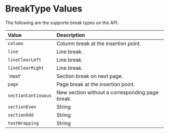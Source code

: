 # BreakType Values 
The following are the supporte break types on the API.

| Value         | Description     |
|:-----------------|:--------|
|`column`| Column break at the insertion point. |
|`line`| Line break. |
|`lineClearLeft`|  Line break. |
|`lineClearRight`|Line break. |
|`next'| Section break on next page. |
|`page`| Page break at the insertion point.|
|`sectionContinuous`| New section without a corresponding page break.|
|`sectionEven`| String | Section break with the next section beginning on the next even-numbered page. If the section break falls on an even-numbered page, Word leaves the next odd-numbered page blank.|
|`sectionOdd`| String | Section break with the next section beginning on the next odd-numbered page. If the section break falls on an odd-numbered page, Word leaves the next even-numbered page blank.|
|`textWrapping`| String | Ends the current line and forces the text to continue below a picture, table, or other item. The text continues on the next blank line that does not contain a table aligned with the left or right margin.|
